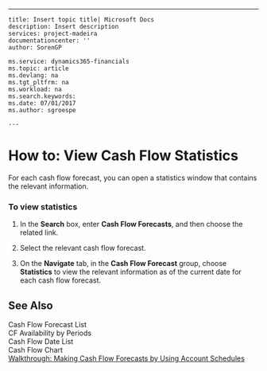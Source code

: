 ---
    title: Insert topic title| Microsoft Docs
    description: Insert description
    services: project-madeira
    documentationcenter: ''
    author: SorenGP

    ms.service: dynamics365-financials
    ms.topic: article
    ms.devlang: na
    ms.tgt_pltfrm: na
    ms.workload: na
    ms.search.keywords:
    ms.date: 07/01/2017
    ms.author: sgroespe

    ---
# How to: View Cash Flow Statistics
For each cash flow forecast, you can open a statistics window that contains the relevant information.  
  
### To view statistics  
  
1.  In the **Search** box, enter **Cash Flow Forecasts**, and then choose the related link.  
  
2.  Select the relevant cash flow forecast.  
  
3.  On the **Navigate** tab, in the **Cash Flow Forecast** group, choose **Statistics** to view the relevant information as of the current date for each cash flow forecast.  
  
## See Also  
 Cash Flow Forecast List   
 CF Availability by Periods   
 Cash Flow Date List   
 Cash Flow Chart   
 [Walkthrough: Making Cash Flow Forecasts by Using Account Schedules](../walkthrough-making-cash-flow-forecasts-by-using-account-schedules.md)
